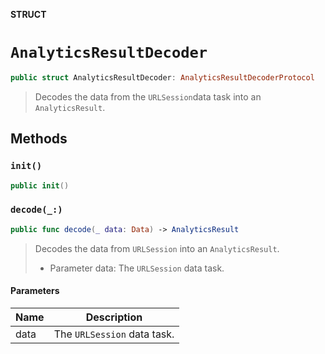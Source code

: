 **STRUCT**

# `AnalyticsResultDecoder`

```swift
public struct AnalyticsResultDecoder: AnalyticsResultDecoderProtocol
```

> Decodes the data from the `URLSession`data task into an `AnalyticsResult`.

## Methods
### `init()`

```swift
public init()
```

### `decode(_:)`

```swift
public func decode(_ data: Data) -> AnalyticsResult
```

>  Decodes the data from `URLSession` into an `AnalyticsResult`.
> - Parameter data: The `URLSession` data task.

#### Parameters

| Name | Description |
| ---- | ----------- |
| data | The `URLSession` data task. |